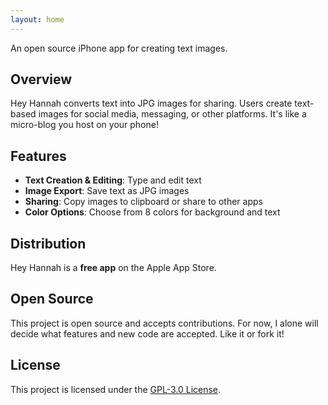 ```yaml
---
layout: home
---
```


An open source iPhone app for creating text images.

## Overview

Hey Hannah converts text into JPG images for sharing. Users create text-based images for social media, messaging, or other platforms. It's like a micro-blog you host on your phone!

## Features

- **Text Creation & Editing**: Type and edit text
- **Image Export**: Save text as JPG images
- **Sharing**: Copy images to clipboard or share to other apps
- **Color Options**: Choose from 8 colors for background and text

## Distribution

Hey Hannah is a **free app** on the Apple App Store.

## Open Source

This project is open source and accepts contributions. For now, I alone will decide what features and new code are accepted. Like it or fork it!

## License

This project is licensed under the [GPL-3.0 License](https://www.gnu.org/licenses/gpl-3.0.en.html#license-text).
